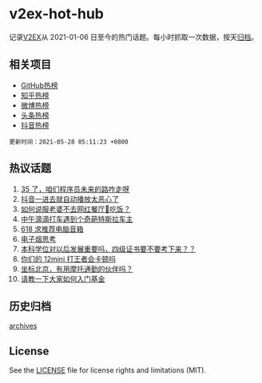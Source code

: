 # v2ex-hot-hub

 记录[V2EX](https://www.v2ex.com/)从 2021-01-06 日至今的热门话题。每小时抓取一次数据，按天[归档](archives)。
 
 ## 相关项目

- [GitHub热榜](https://github.com/snaildev/github-hot-hub)
- [知乎热榜](https://github.com/snaildev/zhihu-hot-hub)
- [微博热榜](https://github.com/snaildev/weibo-hot-hub)
- [头条热榜](https://github.com/snaildev/toutiao-hot-hub)
- [抖音热榜](https://github.com/snaildev/douyin-hot-hub)


 `更新时间：2021-05-28 05:11:23 +0800`

## 热议话题

1. [35 了，咱们程序员未来的路咋走呀](https://www.v2ex.com/t/779479)
1. [抖音一进去就自动播放太恶心了](https://www.v2ex.com/t/779511)
1. [如何说服老婆不去网红餐厅🍴吃饭？](https://www.v2ex.com/t/779502)
1. [中午滴滴打车遇到个奇葩特斯拉车主](https://www.v2ex.com/t/779566)
1. [618 求推荐电脑音箱](https://www.v2ex.com/t/779473)
1. [电子烟思考](https://www.v2ex.com/t/779513)
1. [本科学位对以后发展重要吗，四级证书要不要考下来？？](https://www.v2ex.com/t/779483)
1. [你们的 12mini 打王者会卡顿吗](https://www.v2ex.com/t/779495)
1. [坐标北京，有用摩托通勤的伙伴吗？](https://www.v2ex.com/t/779509)
1. [请教一下大家如何入门基金](https://www.v2ex.com/t/779578)

## 历史归档

[archives](archives)

## License

See the [LICENSE](LICENSE) file for license rights and limitations (MIT).
